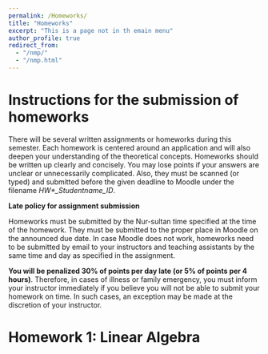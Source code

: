 ```yaml
---
permalink: /Homeworks/
title: "Homeworks"
excerpt: "This is a page not in th emain menu"
author_profile: true
redirect_from: 
  - "/nmp/"
  - "/nmp.html"
---
```


Instructions for the submission of homeworks
======
There will be several written assignments or homeworks during this semester. Each homework is centered around an application and will also deepen your understanding of the theoretical concepts. Homeworks should be written up clearly and concisely. You may lose points if your answers are unclear or unnecessarily complicated. Also, they must be scanned (or typed) and submitted before the given deadline to Moodle under the filename *HW\*_Studentname_ID*.

**Late policy for assignment submission**

Homeworks must be submitted by the Nur-sultan time specified at the time of the homework. They must be submitted to the proper place in Moodle on the announced due date. In case Moodle does not work, homeworks need to be submitted by email to your instructors and teaching assistants by the same time and day as specified in the assignment. 

**You will be penalized 30% of points per day late (or 5% of points per 4 hours)**. Therefore, in cases of illness or family emergency, you must inform your instructor immediately if you believe you will not be able to submit your homework on time. In such cases, an exception may be made at the discretion of your instructor. 

Homework 1: Linear Algebra
======

